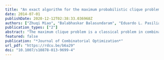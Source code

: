 ```yaml
---
title: "An exact algorithm for the maximum probabilistic clique problem"
date: 2014-07-01
publishDate: 2020-12-12T02:38:33.036968Z
authors: ["Zhuqi Miao", "Balabhaskar Balasundaram", "Eduardo L. Pasiliao"]
publication_types: ["2"]
abstract: "The maximum clique problem is a classical problem in combinatorial optimization that has a broad range of applications in graph-based data mining, social and biological network analysis  and a variety of other fields. This article investigates the problem when the edges fail independently with known probabilities. This leads to the maximum probabilistic clique problem, which is to find a subset of vertices of maximum cardinality that forms a clique with probability at least $þeta ın [0,1]$, which is a user-specified probability threshold. We show that the probabilistic clique property is hereditary and extend a well-known exact combinatorial algorithm for the maximum clique problem to a  sampling-free exact algorithm for the maximum probabilistic clique problem. The performance of the algorithm is benchmarked  on a test-bed of DIMACS clique instances and on a randomly generated test-bed."
featured: false
publication: "*Journal of Combinatorial Optimization*"
url_pdf: "https://rdcu.be/b6a29"
doi: "10.1007/s10878-013-9699-4"
---
```


